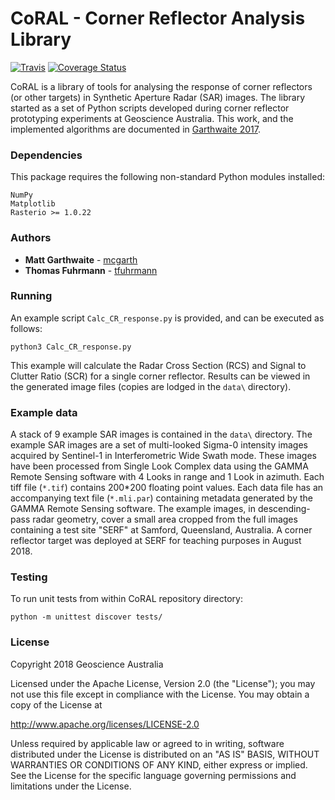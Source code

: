 # CoRAL - Corner Reflector Analysis Library

[![Travis](https://img.shields.io/travis/GeoscienceAustralia/CoRAL/master.svg?label=Travis%20CI)](https://travis-ci.org/GeoscienceAustralia/CoRAL)
[![Coverage Status](https://coveralls.io/repos/github/GeoscienceAustralia/CoRAL/badge.svg?branch=master)](https://coveralls.io/github/GeoscienceAustralia/CoRAL?branch=master)

CoRAL is a library of tools for analysing the response of corner reflectors (or other targets) in Synthetic Aperture Radar (SAR) images. The library started as a set of Python scripts developed during corner reflector prototyping experiments at Geoscience Australia. This work, and the implemented algorithms are documented in [Garthwaite 2017](https://doi.org/10.3390/rs9070648).

### Dependencies

This package requires the following non-standard Python modules installed:

```
NumPy
Matplotlib
Rasterio >= 1.0.22
```

### Authors

* **Matt Garthwaite** - [mcgarth](https://github.com/mcgarth)
* **Thomas Fuhrmann** - [tfuhrmann](https://github.com/tfuhrmann)

### Running

An example script ```Calc_CR_response.py``` is provided, and can be executed as follows:

```python3 Calc_CR_response.py```

This example will calculate the Radar Cross Section (RCS) and Signal to Clutter Ratio (SCR) for a single corner reflector. Results can be viewed in the generated image files (copies are lodged in the ```data\``` directory). 

### Example data

A stack of 9 example SAR images is contained in the ```data\``` directory. The example SAR images are a set of multi-looked Sigma-0 intensity images acquired by Sentinel-1 in Interferometric Wide Swath mode. These images have been processed from Single Look Complex data using the GAMMA Remote Sensing software with 4 Looks in range and 1 Look in azimuth.
Each tiff file (```*.tif```) contains 200*200 floating point values. Each data file has an accompanying text file (```*.mli.par```) containing metadata generated by the GAMMA Remote Sensing software.
The example images, in descending-pass radar geometry, cover a small area cropped from the full images containing a test site "SERF" at Samford, Queensland, Australia. A corner reflector target was deployed at SERF for teaching purposes in August 2018.

### Testing

To run unit tests from within CoRAL repository directory: 

```python -m unittest discover tests/```

### License

Copyright 2018 Geoscience Australia

Licensed under the Apache License, Version 2.0 (the "License"); you may not use this file except in compliance with the License. You may obtain a copy of the License at

   http://www.apache.org/licenses/LICENSE-2.0

Unless required by applicable law or agreed to in writing, software distributed under the License is distributed on an "AS IS" BASIS, WITHOUT WARRANTIES OR CONDITIONS OF ANY KIND, either express or implied. See the License for the specific language governing permissions and limitations under the License.

